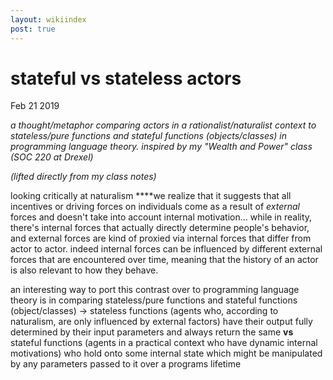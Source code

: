 ```yaml
---
layout: wikiindex
post: true
---
```

# stateful vs stateless actors

Feb 21 2019

*a thought/metaphor comparing actors in a rationalist/naturalist context to stateless/pure functions and stateful functions (objects/classes) in programming language theory. inspired by my "Wealth and Power" class (SOC 220 at Drexel)*

*(lifted directly from my class notes)*

looking critically at naturalism ****we realize that it suggests that all incentives or driving forces on individuals come as a result of *external* forces and doesn't take into account internal motivation... while in reality, there's internal forces that actually directly determine people's behavior, and external forces are kind of proxied via internal forces that differ from actor to actor. indeed internal forces can be influenced by different external forces that are encountered over time, meaning that the history of an actor is also relevant to how they behave.

an interesting way to port this contrast over to programming language theory is in comparing stateless/pure functions and stateful functions (object/classes) → stateless functions (agents who, according to naturalism, are only influenced by external factors) have their output fully determined by their input parameters and always return the same **vs** stateful functions (agents in a practical context who have dynamic internal motivations) who hold onto some internal state which might be manipulated by any parameters passed to it over a programs lifetime
